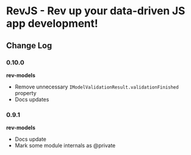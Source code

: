 # RevJS - Rev up your data-driven JS app development!

## Change Log

### 0.10.0

**rev-models**

* Remove unnecessary `IModelValidationResult.validationFinished` property
* Docs updates

### 0.9.1

**rev-models**

* Docs update
* Mark some module internals as @private